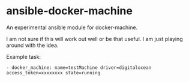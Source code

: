 # ansible-docker-machine
An experimental ansible module for docker-machine.

I am not sure if this will work out well or be that useful. I am just playing around with the idea.

Example task:

    - docker_machine: name=testMachine driver=digitalocean access_token=xxxxxxxx state=running

